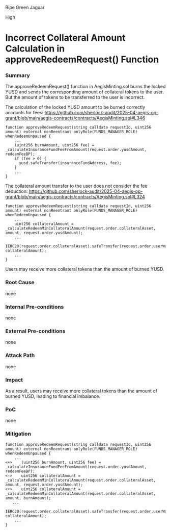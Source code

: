 Ripe Green Jaguar

High

# Incorrect Collateral Amount Calculation in approveRedeemRequest() Function

### Summary

The approveRedeemRequest() function in AegisMinting.sol burns the locked YUSD and sends the corresponding amount of collateral tokens to the user.
But the amount of tokens to be transferred to the user is incorrect.

The calculation of the locked YUSD amount to be burned correctly accounts for fees:
https://github.com/sherlock-audit/2025-04-aegis-op-grant/blob/main/aegis-contracts/contracts/AegisMinting.sol#L346
```solidity
function approveRedeemRequest(string calldata requestId, uint256 amount) external nonReentrant onlyRole(FUNDS_MANAGER_ROLE) whenRedeemUnpaused {
    ...    
    (uint256 burnAmount, uint256 fee) = _calculateInsuranceFundFeeFromAmount(request.order.yusdAmount, redeemFeeBP);
    if (fee > 0) {
      yusd.safeTransfer(insuranceFundAddress, fee);
    }
    ...
}
```
The collateral amount transfer to the user does not consider the fee deduction:
https://github.com/sherlock-audit/2025-04-aegis-op-grant/blob/main/aegis-contracts/contracts/AegisMinting.sol#L324
```solidity
function approveRedeemRequest(string calldata requestId, uint256 amount) external nonReentrant onlyRole(FUNDS_MANAGER_ROLE) whenRedeemUnpaused {
    ...
    uint256 collateralAmount = _calculateRedeemMinCollateralAmount(request.order.collateralAsset, amount, request.order.yusdAmount);
    ...
    IERC20(request.order.collateralAsset).safeTransfer(request.order.userWallet, collateralAmount);
    ...
}
```
Users may receive more collateral tokens than the amount of burned YUSD.


### Root Cause

none

### Internal Pre-conditions

none

### External Pre-conditions

none

### Attack Path

none

### Impact

As a result, users may receive more collateral tokens than the amount of burned YUSD, leading to financial imbalance.


### PoC

none

### Mitigation

```solidity
function approveRedeemRequest(string calldata requestId, uint256 amount) external nonReentrant onlyRole(FUNDS_MANAGER_ROLE) whenRedeemUnpaused {
    ...
<+>    (uint256 burnAmount, uint256 fee) = _calculateInsuranceFundFeeFromAmount(request.order.yusdAmount, redeemFeeBP);
<->    uint256 collateralAmount = _calculateRedeemMinCollateralAmount(request.order.collateralAsset, amount, request.order.yusdAmount);
<+>    uint256 collateralAmount = _calculateRedeemMinCollateralAmount(request.order.collateralAsset, amount, burnAmount);
   ...
   IERC20(request.order.collateralAsset).safeTransfer(request.order.userWallet, collateralAmount);
    ...
}
```